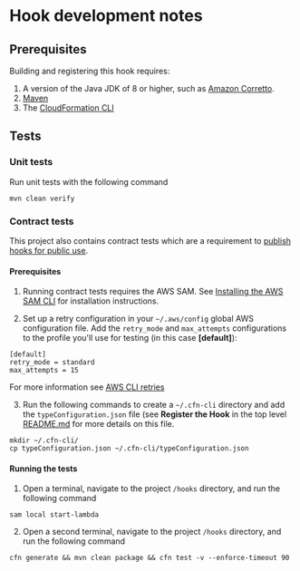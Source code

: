 # Hook development notes

## Prerequisites

Building and registering this hook requires:
  1. A version of the Java JDK of 8 or higher, such as [Amazon Corretto](https://aws.amazon.com/corretto).
  2. [Maven](https://maven.apache.org/)
  3. The [CloudFormation CLI](https://docs.aws.amazon.com/cloudformation-cli/latest/userguide/what-is-cloudformation-cli.html)

## Tests

### Unit tests
Run unit tests with the following command
```
mvn clean verify
```

### Contract tests
This project also contains contract tests which are a requirement to [publish hooks for public use](https://docs.aws.amazon.com/cloudformation-cli/latest/hooks-userguide/hooks-publishing.html).

#### Prerequisites
1. Running contract tests requires the AWS SAM. See [Installing the AWS SAM CLI](https://docs.aws.amazon.com/serverless-application-model/latest/developerguide/install-sam-cli.html) for installation instructions.

2. Set up a retry configuration in your `~/.aws/config` global AWS configuration file. Add the `retry_mode` and `max_attempts` configurations to the profile you'll use for testing (in this case **\[default\]**):
```
[default]
retry_mode = standard
max_attempts = 15
```
For more information see [AWS CLI retries](https://docs.aws.amazon.com/cli/latest/userguide/cli-configure-retries.html)

3. Run the following commands to create a `~/.cfn-cli` directory and add the `typeConfiguration.json` file (see **Register the Hook** in the top level [README.md](../README.md) for more details on this file. 
```
mkdir ~/.cfn-cli/
cp typeConfiguration.json ~/.cfn-cli/typeConfiguration.json
```

#### Running the tests
1. Open a terminal, navigate to the project `/hooks` directory, and run the following command
```
sam local start-lambda
```

2. Open a second terminal, navigate to the project `/hooks` directory, and run the following command
```
cfn generate && mvn clean package && cfn test -v --enforce-timeout 90
```